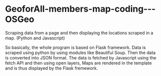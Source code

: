 # GeoforAll-members-map-coding---OSGeo
Scraping data from a page and then displaying the locations scraped in a map. (Python and Javascript)

So basically, the whole program is based on Flask framework. Data is scraped using python by using modules like Beautiful Soup.
Then the data is converted into JSON format.
The data is fetched by Javascript using the fetch API and then using open layers, Maps are rendered in the template and is thus displayed by the Flask fremework.
